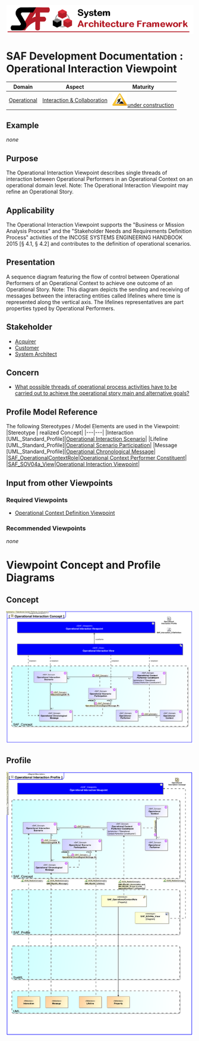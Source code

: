 ![System Architecture Framework](../../diagrams/Banner_SAF.png)
# SAF Development Documentation : Operational Interaction Viewpoint
|**Domain**|**Aspect**|**Maturity**|
| --- | --- | --- |
|[Operational](../../domains.md#Domain-Operational)|[Interaction & Collaboration](../../aspects.md#Aspect-Interaction-&-Collaboration)|![Under Construction](../../diagrams/Under_construction_icon-yellow.svg )[under construction](../../using-saf/maturity.md#under-construction)|
## Example
*none*
## Purpose
The Operational Interaction Viewpoint describes single threads of interaction between Operational Performers in an Operational Context on an operational domain level. 
Note: The Operational Interaction Viewpoint may refine an Operational Story.
## Applicability
The Operational Interaction Viewpoint supports the "Business or Mission Analysis Process" and the "Stakeholder Needs and Requirements Definition Process" activities of the INCOSE SYSTEMS ENGINEERING HANDBOOK 2015 [§ 4.1, § 4.2] and contributes to the definition of operational scenarios.
## Presentation
A sequence diagram featuring the flow of control between Operational Performers of an Operational Context to achieve one outcome of an Operational Story. 
Note: This diagram depicts the sending and receiving of messages between the interacting entities called lifelines where time is represented along the vertical axis. The lifelines representatives are part properties typed by Operational Performers.

## Stakeholder
* [Acquirer](../../stakeholders.md#Acquirer)
* [Customer](../../stakeholders.md#Customer)
* [System Architect](../../stakeholders.md#System-Architect)
## Concern
* [What possible threads of operational process activities have to be carried out to achieve the operational story main and alternative goals?](../../concerns.md#_2021x_2_8710274_1674576759199_457359_23612)
## Profile Model Reference
The following Stereotypes / Model Elements are used in the Viewpoint:
|Stereotype | realized Concept|
|---|---|
|Interaction [UML_Standard_Profile]|[Operational Interaction Scenario](../concept/concepts.md#Operational-Interaction-Scenario)|
|Lifeline [UML_Standard_Profile]|[Operational Scenario Participation](../concept/concepts.md#Operational-Scenario-Participation)|
|Message [UML_Standard_Profile]|[Operational Chronological Message](../concept/concepts.md#Operational-Chronological-Message)|
|[SAF_OperationalContextRole](../../stereotypes.md#SAF_OperationalContextRole)|[Operational Context Performer Constituent](../concept/concepts.md#Operational-Context-Performer-Constituent)|
|[SAF_SOV04a_View](../../stereotypes.md#SAF_SOV04a_View)|[Operational Interaction Viewpoint](../concept/concepts.md#Operational-Interaction-Viewpoint)|
## Input from other Viewpoints
### Required Viewpoints
* [Operational Context Definition Viewpoint](Operational-Context-Definition-Viewpoint.md)
### Recommended Viewpoints
*none*
# Viewpoint Concept and Profile Diagrams
## Concept
![Operational Interaction Concept](diagrams/Operational-Interaction-Concept.svg)
## Profile
![Operational Interaction Profile](diagrams/Operational-Interaction-Profile.svg)
